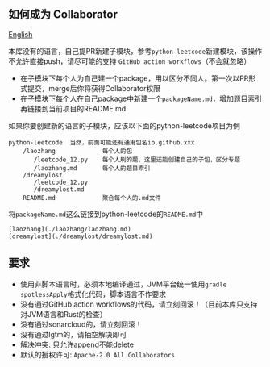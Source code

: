 如何成为 Collaborator
---

[English](./CONTRIBUTING-en.md)

本库没有的语言，自己提PR新建子模块，参考`python-leetcode`新建模块，该操作不允许直接push，请尽可能的支持 `GitHub action workflows`（不会就忽略）

- 在子模块下每个人为自己建一个package，用以区分不同人。第一次以PR形式提交，merge后你将获得Collaborator权限
- 在子模块下每个人在自己package中新建一个`packageName.md`，增加题目索引再链接到当前项目的README.md

如果你要创建新的语言的子模块，应该以下面的python-leetcode项目为例

```
python-leetcode  当然，前面可能还有通用包名io.github.xxx
    /laozhang             每个人的包
       /leetcode_12.py    每个人刷的题，这里还能创建自己的子包，区分专题
       /laozhang.md       每个人的题目索引
    /dreamylost
       /leetcode_12.py
       /dreamylost.md
    README.md             聚合每个人的.md文件
```

将`packageName.md`这么链接到python-leetcode的`README.md`中

```
[laozhang](./laozhang/laozhang.md)
[dreamylost](./dreamylost/dreamylost.md)
```

## 要求

* 使用非脚本语言时，必须本地编译通过，JVM平台统一使用`gradle spotlessApply`格式化代码，脚本语言不作要求
* 没有通过GitHub action workflows的代码，请立刻回滚！（目前本库只支持对JVM语言和Rust的检查）
* 没有通过sonarcloud的，请立刻回滚！
* 没有通过lgtm的，请抽空解决即可
* 解决冲突: 只允许append不能delete
* 默认的授权许可: `Apache-2.0 All Collaborators`